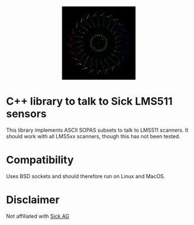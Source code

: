 <p align="center">
<img src="gfx/image.png" alt="accidental art" width="200"/>
<p>

# C++ library to talk to Sick LMS511 sensors

This library implements ASCII SOPAS subsets to talk to LMS511 scanners. It should work
with all LMS5xx scanners, though this has not been tested.

# Compatibility

Uses BSD sockets and should therefore run on Linux and MacOS.

# Disclaimer

Not affiliated with [Sick AG](https://www.sick.com/de/en/)
